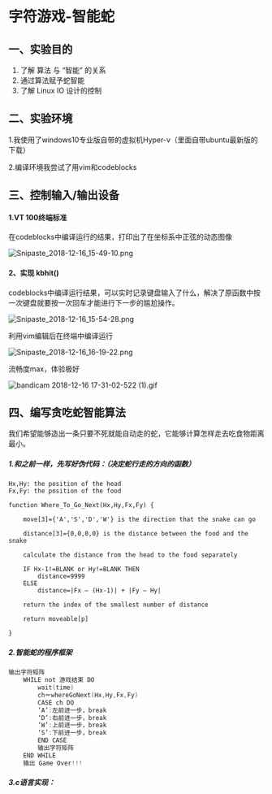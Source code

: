 # 字符游戏-智能蛇

## 一、实验目的

1. 了解 算法 与 “智能” 的关系
2. 通过算法赋予蛇智能
3. 了解 Linux IO 设计的控制



## 二、实验环境

1.我使用了windows10专业版自带的虚拟机Hyper-v（里面自带ubuntu最新版的下载）

2.编译环境我尝试了用vim和codeblocks



## 三、控制输入/输出设备

#### 1.VT 100终端标准



在codeblocks中编译运行的结果，打印出了在坐标系中正弦的动态图像

![Snipaste_2018-12-16_15-49-10.png](https://github.com/beilineili/huangjzmhomework/blob/gh-pages/images/Snipaste_2018-12-16_15-49-10.png?raw=true)



#### 2、实现 kbhit()

codeblocks中编译运行结果，可以实时记录键盘输入了什么，解决了原函数中按一次键盘就要按一次回车才能进行下一步的尴尬操作。

![Snipaste_2018-12-16_15-54-28.png](https://github.com/beilineili/huangjzmhomework/blob/gh-pages/images/Snipaste_2018-12-16_15-54-28.png?raw=true)



利用vim编辑后在终端中编译运行

![Snipaste_2018-12-16_16-19-22.png](https://github.com/beilineili/huangjzmhomework/blob/gh-pages/images/Snipaste_2018-12-16_16-19-22.png?raw=true)



流畅度max，体验极好

![bandicam 2018-12-16 17-31-02-522 (1).gif](https://github.com/beilineili/huangjzmhomework/blob/gh-pages/images/bandicam%202018-12-16%2017-31-02-522%20(1).gif?raw=true)





## 四、编写贪吃蛇智能算法

我们希望能够造出一条只要不死就能自动走的蛇，它能够计算怎样走去吃食物距离最小。



##### 1.和之前一样，先写好伪代码：（决定蛇行走的方向的函数）

```
Hx,Hy: the position of the head
Fx,Fy: the position of the food

function Where_To_Go_Next(Hx,Hy,Fx,Fy) {

	move[3]={'A','S','D','W'} is the direction that the snake can go
	
	distance[3]={0,0,0,0} is the distance between the food and the snake

	calculate the distance from the head to the food separately
	
	IF Hx-1!=BLANK or Hy!=BLANK THEN
		distance=9999
	ELSE 
		distance=|Fx – (Hx-1)| + |Fy – Hy|

	return the index of the smallest number of distance
	
	return moveable[p]

}
```



##### 2.智能蛇的程序框架

```c
输出字符矩阵
	WHILE not 游戏结束 DO
        wait(time)
		ch＝whereGoNext(Hx,Hy,Fx,Fy)
		CASE ch DO
		‘A’:左前进一步，break 
		‘D’:右前进一步，break    
		‘W’:上前进一步，break    
		‘S’:下前进一步，break    
		END CASE
		输出字符矩阵
	END WHILE
	输出 Game Over!!! 
```



##### 3.c语言实现：

```c

```

